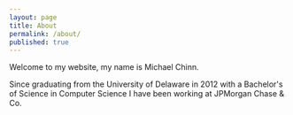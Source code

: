 ```yaml
---
layout: page
title: About
permalink: /about/
published: true
---
```


Welcome to my website, my name is Michael Chinn.

Since graduating from the University of Delaware in 2012 with a Bachelor's of Science in Computer Science I have been working at JPMorgan Chase & Co.
